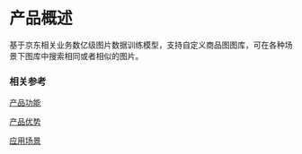 #  产品概述

基于京东相关业务数亿级图片数据训练模型，支持自定义商品图图库，可在各种场景下图库中搜索相同或者相似的图片。

### 相关参考
[产品功能](Features.md)

[产品优势](Benefits.md)

[应用场景](Application-Scenarios.md)